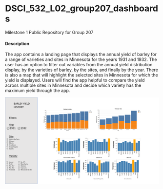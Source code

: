 # DSCI_532_L02_group207_dashboards
Milestone 1 Public Repository for Group 207

#### Description 

The app contains a landing page that displays the annual yield of barley for a range of varieties and sites in Minnesota for the years 1931 and 1932.  The user has an option to filter out variables from the annual yield distribution display, by the varieties of barley, by the sites, and finally by the year. There is also a map that will highlight the selected sites in Minnesota for which the yield is displayed. Users will find the app helpful to compare the yield across multiple sites in Minnesota and decide which variety has the maximum yield through the app.
 
 <img src="./img/sketch.png" alt="App Sketch" style="float: left; margin-right: 10px;" />






